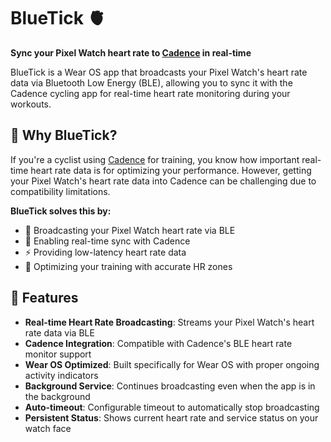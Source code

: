 # BlueTick 🫀

**Sync your Pixel Watch heart rate to [Cadence](https://getcadence.app) in real-time**

BlueTick is a Wear OS app that broadcasts your Pixel Watch's heart rate data via Bluetooth Low Energy (BLE), allowing you to sync it with the Cadence cycling app for real-time heart rate monitoring during your workouts.

## 🎯 Why BlueTick?

If you're a cyclist using [Cadence](https://getcadence.app) for training, you know how important real-time heart rate data is for optimizing your performance. However, getting your Pixel Watch's heart rate data into Cadence can be challenging due to compatibility limitations.

**BlueTick solves this by:**
- 📡 Broadcasting your Pixel Watch heart rate via BLE
- 🔄 Enabling real-time sync with Cadence
- ⚡ Providing low-latency heart rate data
- 🎯 Optimizing your training with accurate HR zones

## 🚀 Features

- **Real-time Heart Rate Broadcasting**: Streams your Pixel Watch's heart rate data via BLE
- **Cadence Integration**: Compatible with Cadence's BLE heart rate monitor support
- **Wear OS Optimized**: Built specifically for Wear OS with proper ongoing activity indicators
- **Background Service**: Continues broadcasting even when the app is in the background
- **Auto-timeout**: Configurable timeout to automatically stop broadcasting
- **Persistent Status**: Shows current heart rate and service status on your watch face


